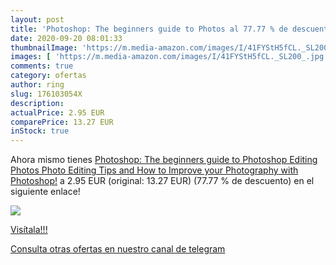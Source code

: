 ```yaml
---
layout: post
title: 'Photoshop: The beginners guide to Photos al 77.77 % de descuento'
date: 2020-09-20 08:01:33
thumbnailImage: 'https://m.media-amazon.com/images/I/41FYStH5fCL._SL200_.jpg'
images: [ 'https://m.media-amazon.com/images/I/41FYStH5fCL._SL200_.jpg' ]
comments: true
category: ofertas
author: ring
slug: 176103054X
description:
actualPrice: 2.95 EUR
comparePrice: 13.27 EUR
inStock: true
---
```


Ahora mismo tienes [Photoshop: The beginners guide to Photoshop  Editing Photos  Photo Editing Tips  and How to Improve your Photography with Photoshop!](https://www.amazon.com/dp/176103054X/?tag=redken08-20) a 2.95 EUR (original: 13.27 EUR) (77.77 %  de descuento) en el siguiente enlace!

[![](https://m.media-amazon.com/images/I/41FYStH5fCL._SL200_.jpg)](https://www.amazon.com/dp/176103054X/?tag=redken08-20)

[Visítala!!!](https://www.amazon.com/dp/176103054X/?tag=redken08-20)

[Consulta otras ofertas en nuestro canal de telegram](https://t.me/s/ofertas25)
